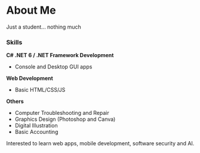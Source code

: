 # About Me  
Just a student... nothing much

### Skills  
**C# .NET 6 / .NET Framework Development**  
- Console and Desktop GUI apps
  
**Web Development**  
- Basic HTML/CSS/JS
  
**Others**  
- Computer Troubleshooting and Repair
- Graphics Design (Photoshop and Canva)
- Digital Illustration
- Basic Accounting  

Interested to learn web apps, mobile development, software security and AI.
